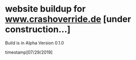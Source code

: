 # website buildup for www.crashoverride.de [under construction...]

Build is in Alpha Version 0.1.0

timestamp[07/29/2019]
